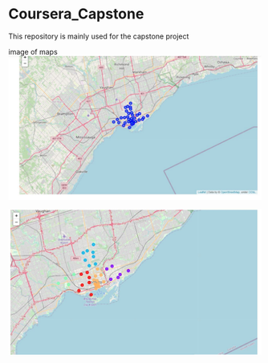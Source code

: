 # Coursera_Capstone
This repository is mainly used for the capstone project

image of maps
![](images/map1.JPG)

![](images/map2.JPG)
